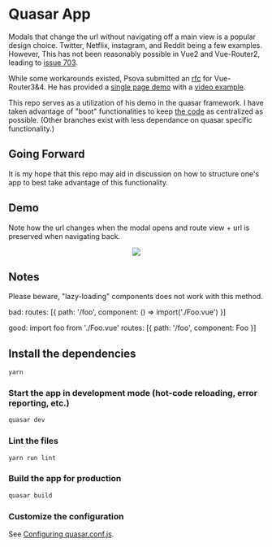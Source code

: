 # Quasar App

Modals that change the url without navigating off a main view is a popular design choice.
Twitter, Netflix, instagram, and Reddit being a few examples.
However, This has not been reasonably possible in Vue2 and Vue-Router2, leading to [issue 703](https://github.com/vuejs/vue-router/issues/703).


While some workarounds existed, Psova submitted an [rfc](https://github.com/vuejs/rfcs/blob/master/active-rfcs/0036-router-view-route-prop.md)
for Vue-Router3&4. He has provided a [single page demo](https://github.com/vuejs/vue-router-next/tree/master/e2e/modal) with a [video example](https://twitter.com/posva/status/1242513301726203904).


This repo serves as a utilization of his demo in the quasar framework. 
I have taken advantage of "boot" functionalities to keep [the code](https://github.com/tcardlab/Vue3-Router-Modal/blob/reorg/Boot-File/src/boot/modal.ts) as centralized as possible. (Other branches exist with less dependance on quasar specific functionality.)

## Going Forward

It is my hope that this repo may aid in discussion on how to structure one's app to best take advantage of this functionality. 

## Demo

Note how the url changes when the modal opens and route view + url is preserved when navigating back.
<p align="center">
  <img src="https://user-images.githubusercontent.com/35203441/112739178-22d51180-8f40-11eb-96d5-a59aedde2a5a.gif"/>
</p>

## Notes

Please beware, "lazy-loading" components does not work with this method.

bad:
    routes: [{ path: '/foo', component: () => import('./Foo.vue') }]
    
good:
    import foo from './Foo.vue'
    routes: [{ path: '/foo', component: Foo }]

## Install the dependencies
```bash
yarn
```

### Start the app in development mode (hot-code reloading, error reporting, etc.)
```bash
quasar dev
```

### Lint the files
```bash
yarn run lint
```

### Build the app for production
```bash
quasar build
```

### Customize the configuration
See [Configuring quasar.conf.js](https://quasar.dev/quasar-cli/quasar-conf-js).

